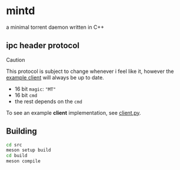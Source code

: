 # mintd
a minimal torrent daemon written in C++


## ipc header protocol
> [!CAUTION]
> This protocol is subject to change whenever i feel like it, however the [example client](client.py) will always be up to date.

* 16 bit `magic`: `"MT"`
* 16 bit `cmd`
* the rest depends on the `cmd` 

To see an example **client** implementation, see [client.py](client.py).

## Building

```bash
cd src
meson setup build
cd build
meson compile
```
